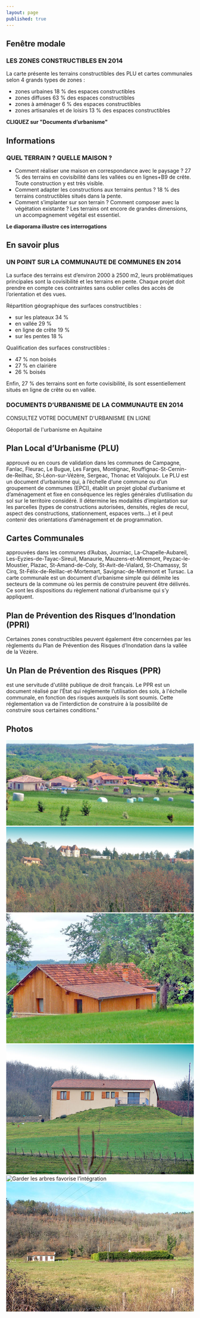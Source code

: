 ```yaml
---
layout: page
published: true
---
```


## Fenêtre modale

### LES ZONES CONSTRUCTIBLES EN 2014

La carte présente les terrains constructibles des PLU et cartes communales selon 4 grands types de zones :
- zones urbaines 18 % des espaces constructibles
- zones diffuses 63 % des espaces constructibles
- zones à aménager 6 % des espaces constructibles 
- zones artisanales et de loisirs 13 % des espaces constructibles

**CLIQUEZ sur "Documents d’urbanisme"**

## Informations

### QUEL TERRAIN ? QUELLE MAISON ?

- Comment réaliser une maison en correspondance avec le paysage ?
27 % des terrains en covisibilité dans les vallées ou en lignes+B9 de crête. Toute construction y est très visible. 
- Comment adapter les constructions aux terrains pentus ? 
18 % des terrains constructibles situés dans la pente.
- Comment s’implanter sur son terrain ? Comment composer avec la végétation existante ? Les terrains ont encore de grandes dimensions, un accompagnement végétal est essentiel.

**Le diaporama illustre ces interrogations**

## En savoir plus

### UN POINT SUR LA COMMUNAUTE DE COMMUNES EN 2014

La surface des terrains est d’environ 2000 à 2500 m2, leurs problématiques principales sont la covisibilité et les terrains en pente. Chaque projet doit prendre en compte ces contraintes sans oublier celles des accès de l’orientation et des vues.

Répartition géographique des surfaces constructibles : 
- sur les plateaux 34 %
- en vallée 29 %
- en ligne de crête 19 %
- sur les pentes 18 %

Qualification des surfaces constructibles :
- 47 % non boisés
- 27 % en clairière
- 26 % boisés

Enfin, 27 % des terrains sont en forte covisibilité, ils sont essentiellement situés en ligne de crête ou en vallée.

### DOCUMENTS D’URBANISME DE LA COMMUNAUTE EN 2014

CONSULTEZ VOTRE DOCUMENT D'URBANISME EN LIGNE

Géoportail de l'urbanisme en Aquitaine

## Plan Local d’Urbanisme (PLU)

approuvé ou en cours de validation dans les communes de Campagne, Fanlac, Fleurac, Le Bugue, Les Farges, Montignac, Rouffignac-St-Cernin-de-Reilhac, St-Léon-sur-Vézère, Sergeac, Thonac et Valojoulx.
Le PLU est un document d’urbanisme qui, à l’échelle d’une commune ou d’un groupement de communes (EPCI), établit un projet global d’urbanisme et d’aménagement et fixe en conséquence les règles générales d’utilisation du sol sur le territoire considéré. Il détermine les modalités d’implantation sur les parcelles (types de constructions autorisées, densités, règles de recul, aspect des constructions, stationnement, espaces verts…) et il peut contenir des orientations d’aménagement et de programmation.

## Cartes Communales

approuvées dans les communes d’Aubas, Journiac, La-Chapelle-Aubareil, Les-Eyzies-de-Tayac-Sireuil, Manaurie, Mauzens-et-Miremont, Peyzac-le-Moustier, Plazac, St-Amand-de-Coly, St-Avit-de-Vialard, St-Chamassy, St Cirq, St-Félix-de-Reillac-et-Mortemart, Savignac-de-Miremont et Tursac.
La carte communale est un document d’urbanisme simple qui délimite les secteurs de la commune où les permis de construire peuvent être délivrés. Ce sont les dispositions du règlement national d’urbanisme qui s’y appliquent.

## Plan de Prévention des Risques d’Inondation (PPRI)

Certaines zones constructibles peuvent également être concernées par les règlements du Plan de Prévention des Risques d’Inondation dans la vallée de la Vézère.

## Un Plan de Prévention des Risques (PPR)

est une servitude d'utilité publique de droit français.
Le PPR est un document réalisé par l’État qui réglemente l’utilisation des sols, à l'échelle communale, en fonction des risques auxquels ils sont soumis. Cette réglementation va de l’interdiction de construire à la possibilité de construire sous certaines conditions."

## Photos
![Covisibilité en ligne de crête : voir et être vu](/data/images/9/urbanisme/9_URBA_01.jpg)
![Impact en ligne de crête mais atténué par la présence des boisements](/data/images/9/urbanisme/9_URBA_02.jpg)
![Construction adaptée à la pente et au paysage](/data/images/9/urbanisme/9_URBA_03.jpg)
![Difficulté d’intégrer un pavillon de plain-pied sur une butte artificielle](/data/images/9/urbanisme/9_URBA_04.jpg)
![Garder les arbres favorise l’intégration](//data/images/9/urbanisme/9_URBA_05.jpg)
![Une haie d’une seule essence n’est pas forcément élément d’intégration](/data/images/9/urbanisme/9_URBA_06.jpg)